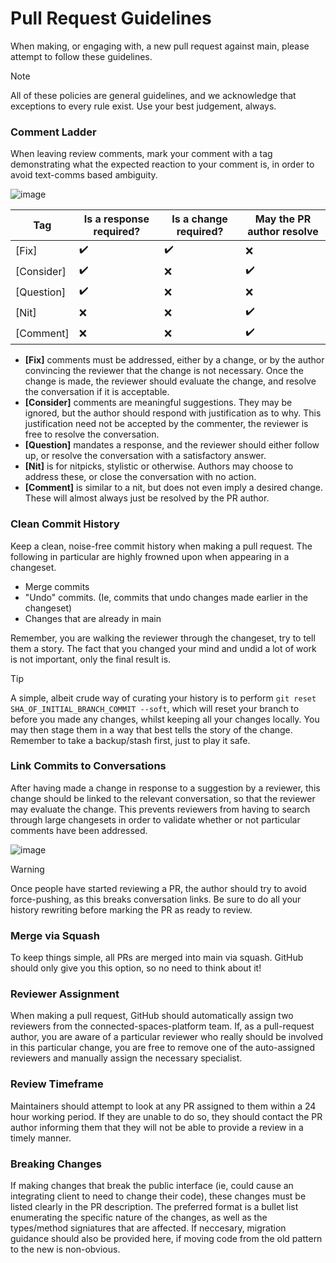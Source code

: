 # Pull Request Guidelines

When making, or engaging with, a new pull request against main, please attempt to follow these guidelines.

> [!NOTE]
> All of these policies are general guidelines, and we acknowledge that exceptions to every rule exist. Use your best judgement, always.


### Comment Ladder
When leaving review comments, mark your comment with a tag demonstrating what the expected reaction to your comment is, in order to avoid text-comms based ambiguity.

![image](https://github.com/user-attachments/assets/9fd015c4-815a-4bd0-82b1-e27a6ab99717)


| Tag  | Is a response required? | Is a change required?  | May the PR author resolve |
| ------------- | ------------- | ------------- | ------------- |
| [Fix]  | ✔️  | ✔️ | ❌  |
| [Consider]  |✔️  | ❌  | ✔️  |
| [Question]  | ✔️  | ❌  | ❌  |
| [Nit]  | ❌  | ❌  | ✔️  |
| [Comment]  | ❌  | ❌  | ✔️  |

- **[Fix]** comments must be addressed, either by a change, or by the author convincing the reviewer that the change is not necessary. Once the change is made, the reviewer should evaluate the change, and resolve the conversation if it is acceptable.
- **[Consider]** comments are meaningful suggestions. They may be ignored, but the author should respond with justification as to why. This justification need not be accepted by the commenter, the reviewer is free to resolve the conversation.
- **[Question]** mandates a response, and the reviewer should either follow up, or resolve the conversation with a satisfactory answer.
- **[Nit]** is for nitpicks, stylistic or otherwise. Authors may choose to address these, or close the conversation with no action.
- **[Comment]** is similar to a nit, but does not even imply a desired change. These will almost always just be resolved by the PR author.

### Clean Commit History
Keep a clean, noise-free commit history when making a pull request. The following in particular are highly frowned upon when appearing in a changeset.
- Merge commits
- "Undo" commits. (Ie, commits that undo changes made earlier in the changeset)
- Changes that are already in main

Remember, you are walking the reviewer through the changeset, try to tell them a story. The fact that you changed your mind and undid a lot of work is not important, only the final result is.

> [!TIP]
> A simple, albeit crude way of curating your history is to perform `git reset SHA_OF_INITIAL_BRANCH_COMMIT --soft`, which will reset your branch to before you made any changes, whilst keeping all your changes locally.
> You may then stage them in a way that best tells the story of the change. Remember to take a backup/stash first, just to play it safe.

### Link Commits to Conversations
After having made a change in response to a suggestion by a reviewer, this change should be linked to the relevant conversation, so that the reviewer may evaluate the change.
This prevents reviewers from having to search through large changesets in order to validate whether or not particular comments have been addressed.

![image](https://github.com/user-attachments/assets/749326a2-7f21-4836-b635-4de2dd36898f)

> [!WARNING]  
> Once people have started reviewing a PR, the author should try to avoid force-pushing, as this breaks conversation links.
> Be sure to do all your history rewriting before marking the PR as ready to review.

### Merge via Squash
To keep things simple, all PRs are merged into main via squash. GitHub should only give you this option, so no need to think about it!

### Reviewer Assignment
When making a pull request, GitHub should automatically assign two reviewers from the connected-spaces-platform team.
If, as a pull-request author, you are aware of a particular reviewer who really should be involved in this particular change, you are free to remove one of the auto-assigned reviewers and manually assign the necessary specialist.

### Review Timeframe
Maintainers should attempt to look at any PR assigned to them within a 24 hour working period. If they are unable to do so, they should contact the PR author informing them that they will not be able to provide a review in a timely manner.

### Breaking Changes
If making changes that break the public interface (ie, could cause an integrating client to need to change their code), these changes must be listed clearly in the PR description. The preferred format is a bullet list enumerating the specific nature of the changes, as well as the types/method signiatures that are affected. If neccesary, migration guidance should also be provided here, if moving code from the old pattern to the new is non-obvious.

